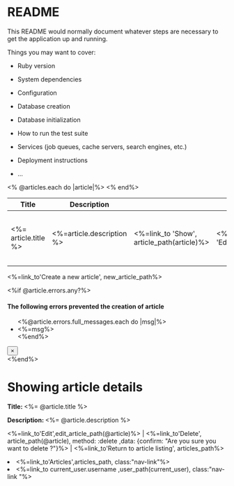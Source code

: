 # README

This README would normally document whatever steps are necessary to get the
application up and running.

Things you may want to cover:

* Ruby version

* System dependencies

* Configuration

* Database creation

* Database initialization

* How to run the test suite

* Services (job queues, cache servers, search engines, etc.)

* Deployment instructions

* ...
 <table>
    <thead>
      <tr>
        <th>Title</th>
        <th>Description</th>
        <th colspan = "3">Actions</th>
      </tr>
    </thead>
    <tbody><% @articles.each do |article|%>
        <tr>
          <td><%= article.title %></td>
          <td><%=article.description %></td>
          <td><%=link_to 'Show', article_path(article)%></td>
          <td><%= link_to 'Edit',edit_article_path(article)%></td>
          <td><%=link_to 'Delete', article_path(article), method: :delete, data: {confirm: "Are you sure you want to delete ?"}%></td>
        </tr>
        <% end%>
    </tbody>
  </table>
  <p>
  <%=link_to'Create a new article', new_article_path%>
  </p>
  <%if @article.errors.any?%>
  <div class="alert alert-danger alert-dismissible fade show" role="alert">
    <h4 class="alert-heading">The following errors prevented the creation of article</h4>
    <ul>
    <%@article.errors.full_messages.each do |msg|%>
        <li><%=msg%></li>
    <%end%>
   </ul>
    <button type="button" class="close" data-dismiss="alert" aria-label="Close">
       <span aria-hidden="true">&times;</span>
    </button>
 </div>
<%end%>
<h1>Showing article details </h1>
<p><strong>Title: </strong><%= @article.title %></p>
<p><strong>Description: </strong><%= @article.description %></p>
<p>
  <%=link_to'Edit',edit_article_path(@article)%> |
  <%=link_to'Delete', article_path(@article), method: :delete ,data: {confirm: "Are you sure you want to delete ?"}%> |
  <%=link_to'Return to article listing', articles_path%>
</p>
<li class="nav-item">
              <%=link_to'Articles',articles_path, class:"nav-link"%>
              </li>
               <li class="nav-item">
                  <%=link_to current_user.username ,user_path(current_user), class:"nav-link "%>
                 </li>

